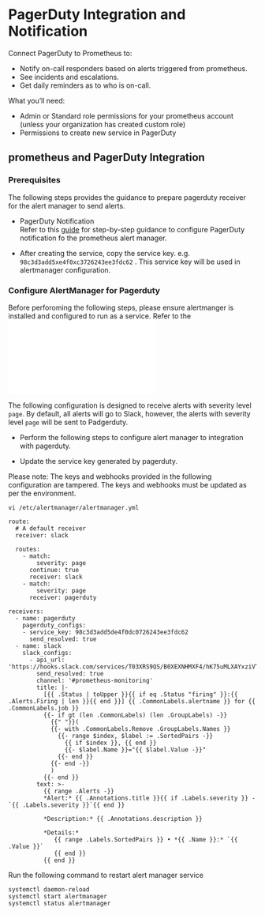 # PagerDuty Integration and Notification
Connect PagerDuty to Prometheus to:

* Notify on-call responders based on alerts triggered from prometheus.
* See incidents and escalations.
* Get daily reminders as to who is on-call.

What you’ll need:

 * Admin or Standard role permissions for your prometheus account (unless your organization has created custom role)
 * Permissions to create new service in PagerDuty 

## prometheus and PagerDuty Integration
### Prerequisites
The following steps provides the guidance to prepare pagerduty receiver for the alert manager to send alerts. 

* PagerDuty Notification  
    Refer to this [guide](https://grafana.com/blog/2020/02/25/step-by-step-guide-to-setting-up-prometheus-alertmanager-with-slack-pagerduty-and-gmail/) for step-by-step guidance to configure PagerDuty notification fo the prometheus alert manager.

* After creating the service, copy the service key. e.g. `98c3d3add5xe4f0xc3726243ee3fdc62` . This service key will be used in alertmanager configuration.

### Configure AlertManager for Pagerduty

Before perforoming the following steps, please ensure alertmanger is installed and configured to run as a service. Refer to the ![alertmanger installation guide](./Prometheus_Monitor_configuration_and_alerting.md)

The following configuration is designed to receive alerts with severity level `page`. By default, all alerts will go to Slack, however, the alerts with severity level `page` will be sent to Padgerduty.

* Perform the following steps to configure alert manager to integration with pagerduty. 

* Update the service key generated by pagerduty.

Please note: The keys and webhooks provided in the following configuration are tampered. The keys and webhooks must be updated as per the environment.

```
vi /etc/alertmanager/alertmanager.yml
```

```
route:
  # A default receiver
  receiver: slack

  routes:
    - match:
        severity: page
      continue: true
      receiver: slack
    - match:
        severity: page
      receiver: pagerduty

receivers:
  - name: pagerduty
    pagerduty_configs:
    - service_key: 98c3d3add5de4f0dc0726243ee3fdc62
      send_resolved: true
  - name: slack
    slack_configs:
      - api_url: 'https://hooks.slack.com/services/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'
        send_resolved: true
        channel: '#prometheus-monitoring'
        title: |-
          [{{ .Status | toUpper }}{{ if eq .Status "firing" }}:{{ .Alerts.Firing | len }}{{ end }}] {{ .CommonLabels.alertname }} for {{ .CommonLabels.job }}
          {{- if gt (len .CommonLabels) (len .GroupLabels) -}}
            {{" "}}(
            {{- with .CommonLabels.Remove .GroupLabels.Names }}
              {{- range $index, $label := .SortedPairs -}}
                {{ if $index }}, {{ end }}
                {{- $label.Name }}="{{ $label.Value -}}"
              {{- end }}
            {{- end -}}
            )
          {{- end }}
        text: >-
          {{ range .Alerts -}}
          *Alert:* {{ .Annotations.title }}{{ if .Labels.severity }} - `{{ .Labels.severity }}`{{ end }}

          *Description:* {{ .Annotations.description }}

          *Details:*
             {{ range .Labels.SortedPairs }} • *{{ .Name }}:* `{{ .Value }}`
             {{ end }}
          {{ end }}
```

Run the following command to restart alert manager service

```
systemctl daemon-reload
systemctl start alertmanager
systemctl status alertmanager
```
